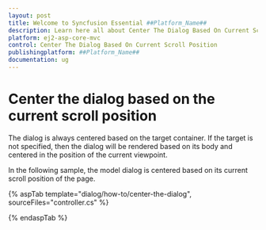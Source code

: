 ```yaml
---
layout: post
title: Welcome to Syncfusion Essential ##Platform_Name##
description: Learn here all about Center The Dialog Based On Current Scroll Position of Syncfusion Essential ##Platform_Name## widgets based on HTML5 and jQuery.
platform: ej2-asp-core-mvc
control: Center The Dialog Based On Current Scroll Position
publishingplatform: ##Platform_Name##
documentation: ug
---
```



# Center the dialog based on the current scroll position

The dialog is always centered based on the target container. If the target is not specified, then the dialog will be rendered based on its body and centered in the position of the current viewpoint.

In the following sample, the model dialog is centered based on its current scroll position of the page.

{% aspTab template="dialog/how-to/center-the-dialog", sourceFiles="controller.cs" %}

{% endaspTab %}